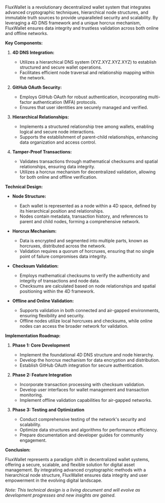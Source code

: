FluxWallet is a revolutionary decentralized wallet system that integrates advanced cryptographic techniques, hierarchical node structures, and immutable truth sources to provide unparalleled security and scalability. By leveraging a 4D DNS framework and a unique horcrux mechanism, FluxWallet ensures data integrity and trustless validation across both online and offline networks.

**Key Components:**

1. **4D DNS Integration:**
   - Utilizes a hierarchical DNS system (XYZ.XYZ.XYZ.XYZ) to establish structured and secure wallet operations.
   - Facilitates efficient node traversal and relationship mapping within the network.

2. **GitHub OAuth Security:**
   - Employs GitHub OAuth for robust authentication, incorporating multi-factor authentication (MFA) protocols.
   - Ensures that user identities are securely managed and verified.

3. **Hierarchical Relationships:**
   - Implements a structured relationship tree among wallets, enabling logical and secure node interactions.
   - Supports the establishment of parent-child relationships, enhancing data organization and access control.

4. **Tamper-Proof Transactions:**
   - Validates transactions through mathematical checksums and spatial relationships, ensuring data integrity.
   - Utilizes a horcrux mechanism for decentralized validation, allowing for both online and offline verification.

**Technical Design:**

- **Node Structure:**
  - Each wallet is represented as a node within a 4D space, defined by its hierarchical position and relationships.
  - Nodes contain metadata, transaction history, and references to parent and child nodes, forming a comprehensive network.

- **Horcrux Mechanism:**
  - Data is encrypted and segmented into multiple parts, known as horcruxes, distributed across the network.
  - Validation requires a quorum of horcruxes, ensuring that no single point of failure compromises data integrity.

- **Checksum Validation:**
  - Employs mathematical checksums to verify the authenticity and integrity of transactions and node data.
  - Checksums are calculated based on node relationships and spatial positioning within the 4D framework.

- **Offline and Online Validation:**
  - Supports validation in both connected and air-gapped environments, ensuring flexibility and security.
  - Offline nodes utilize local horcruxes and checksums, while online nodes can access the broader network for validation.

**Implementation Roadmap:**

1. **Phase 1: Core Development**
   - Implement the foundational 4D DNS structure and node hierarchy.
   - Develop the horcrux mechanism for data encryption and distribution.
   - Establish GitHub OAuth integration for secure authentication.

2. **Phase 2: Feature Integration**
   - Incorporate transaction processing with checksum validation.
   - Develop user interfaces for wallet management and transaction monitoring.
   - Implement offline validation capabilities for air-gapped networks.

3. **Phase 3: Testing and Optimization**
   - Conduct comprehensive testing of the network's security and scalability.
   - Optimize data structures and algorithms for performance efficiency.
   - Prepare documentation and developer guides for community engagement.

**Conclusion:**

FluxWallet represents a paradigm shift in decentralized wallet systems, offering a secure, scalable, and flexible solution for digital asset management. By integrating advanced cryptographic methods with a hierarchical node structure, FluxWallet ensures data integrity and user empowerment in the evolving digital landscape.

*Note: This technical design is a living document and will evolve as development progresses and new insights are gained.* 
